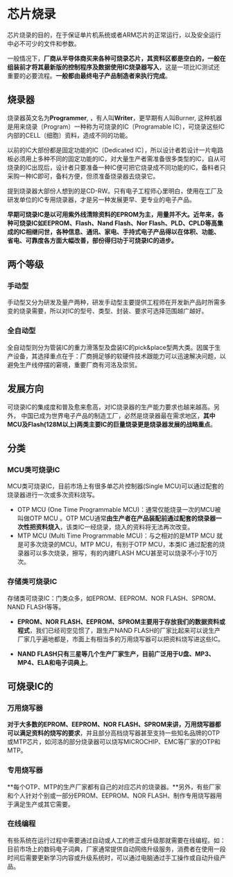 # 芯片烧录

<!--编译后烧录；编译生成image；*.wpk是可以烧录的package image。-->

芯片烧录的目的，在于保证单片机系统或者ARM芯片的正常运行，以及安全运行中必不可少的文件和参数。

一般情况下，**厂商从半导体商买来各种可烧录芯片，其资料区都是空白的，一般在组装前才将其最新版的控制程序及数据使用IC烧录器写入**，这是一项比IC测试还重要的必要流程。**一般都由最终电子产品制造者来执行完成**。

## 烧录器

烧录器英文名为**Programmer**, ，有人叫**Writer**，更早期有人叫Burner, 这种机器是用来烧录〔Program〕一种称为可烧录的IC〔Programable IC〕，可烧录这些IC内部的CELL〔细胞〕资料，造成不同的功能。

以前的IC大部份都是固定功能的IC〔Dedicated IC〕，所以设计者若设计一片电路板必须用上多种不同的固定功能的IC，对大量生产者需准备很多类型的IC，自从可烧录的IC出现后，设计者只要准备一种IC便可把它烧录成不同功能的IC，备料者只采购一种IC即可，备料方便，但须准备烧录器去烧录它。

提到烧录器大部份人想到的是CD-RW。只有电子工程师心里明白，使用在工厂及研发单位的IC专用烧录器，才是另一种发展更早、更专业的电子产品。

**早期可烧录IC是以可用紫外线清除资料的EPROM为主，用量并不大。近年来，各种可烧录IC如EEPROM、Flash、Nand Flash、Nor Flash、PLD、CPLD等高集成的IC相继问世，各种信息、通讯、家电、手持式电子产品得以在体积、功能、省电、可靠度各方面大幅改善，部份得归功于可烧录IC的进步。**

## 两个等级

### 手动型

手动型又分为研发及量产两种，研发手动型主要提供工程师在开发新产品时所需多变的烧录需要，所以对IC的型号、类型、封装、要求可选择范围越广越好。

### 全自动型

全自动型则分为管装IC的重力滑落型及盘装IC的pick&place型两大类。因属于生产设备，其选择重点在于：厂商拥足够的软硬件技术跟能力可以迅速解决问题，以避免生产线停摆的窘境，重要厂商有河洛及崇贸。

## 发展方向

可烧录IC的集成度和普及愈来愈高，对IC烧录器的生产能力要求也越来越高。另外， 中国已成为世界电子产品的制造工厂，必然是烧录器最在需求地区，**其中MCU及Flash(128M以上)两类主要IC的巨量烧录更是烧录器发展的战略重点**。

## 分类

### MCU类可烧录IC

MCU类可烧录IC，目前市场上有很多单芯片控制器(Single MCU)可以通过配套的烧录器进行一次或多次资料烧写。

* OTP MCU (One Time Programmable MCU)：通常仅能烧录一次的MCU被叫做OTP MCU 。OTP MCU通常**由生产者在产品装配前通过配套的烧录器一次性把资料烧入**，该类IC一经烧录，烧入的资料将无法再次改变。
* MTP MCU (Multi Time Programmable MCU)：与之相对的是MTP MCU 就是可多次烧录的MCU。MTP MCU，有别于OTP MCU，本类IC 通过配套的烧录器可以多次烧录，擦写，有的内建FLASH MCU甚至可以烧录不小于10万次。

### 存储类可烧录IC

存储类可烧录IC：门类众多，如EPROM、EEPROM、NOR FLASH、SPROM、NAND FLASH等等。

* **EPROM、NOR FLASH、EEPROM、SPROM主要用于存放我们的数据资料或程式**，我们已经司空见惯了，跟生产NAND FLASH的厂家比起来可以说生产厂家几乎遍地都是，市面上有相当多的万用烧写器可以把资料烧写进这些IC。

* **NAND FLASH只有三星等几个生产厂家生产，目前广泛用于U盘、MP3、MP4、ELA和电子词典上**。

## 可烧录IC的

### 万用烧写器

**对于大多数的EPROM、EEPROM、NOR FLASH、SPROM来讲，万用烧写器都可以满足资料的烧写的要求**，并且部分高档烧写器甚至支持一些知名品牌的OTP或MTP芯片，如河洛的部分烧录器可以烧写MICROCHIP、EMC等厂家的OTP和MTP。

### 专用烧写器

**每个OTP、MTP的生产厂家都有自己的对应芯片的烧录器。**另外，有些厂家和个人针对个别或一部分EPROM、EEPROM、NOR FLASH、制作专用烧写器用于满足生产或其它需要。

### 在线编程

有些系统在运行过程中需要通过自动或人工的修正或升级那就需要在线编程。如：目前市场上的数码电子词典，厂家通常提供自动网络升级服务，消费者在使用一段时间后需要更新学习内容或升级系统时，可以通过电脑通过手工操作或自动升级产品。